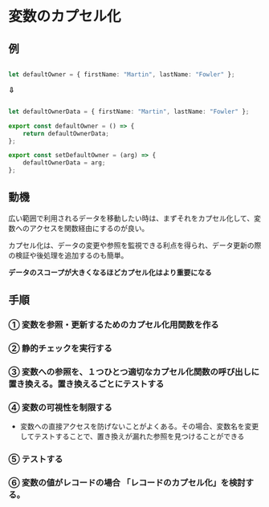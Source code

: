 # 変数のカプセル化

## 例

```typeScript

let defaultOwner = { firstName: "Martin", lastName: "Fowler" };

```

**⇩**

```typeScript

let defaultOwnerData = { firstName: "Martin", lastName: "Fowler" };

export const defaultOwner = () => {
    return defaultOwnerData;
};

export const setDefaultOwner = (arg) => {
    defaultOwnerData = arg;
};

```

## 動機

広い範囲で利用されるデータを移動したい時は、まずそれをカプセル化して、変数へのアクセスを関数経由にするのが良い。

カプセル化は、データの変更や参照を監視できる利点を得られ、データ更新の際の検証や後処理を追加するのも簡単。

**データのスコープが大きくなるほどカプセル化はより重要になる**

## 手順

### ① 変数を参照・更新するためのカプセル化用関数を作る

### ② 静的チェックを実行する

### ③ 変数への参照を、１つひとつ適切なカプセル化関数の呼び出しに置き換える。置き換えるごとにテストする

### ④ 変数の可視性を制限する

- 変数への直接アクセスを防げないことがよくある。その場合、変数名を変更してテストすることで、置き換えが漏れた参照を見つけることができる

### ⑤ テストする

### ⑥ 変数の値がレコードの場合 「レコードのカプセル化」を検討する。
